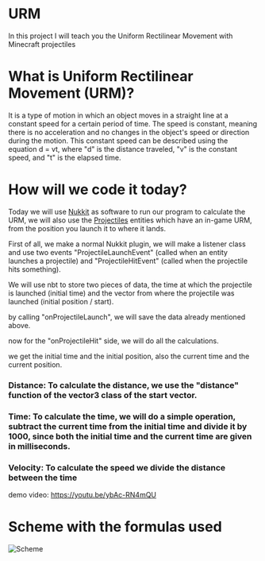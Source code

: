 # URM
In this project I will teach you the Uniform Rectilinear Movement with Minecraft projectiles

# What is Uniform Rectilinear Movement (URM)?

It is a type of motion in which an object moves in a straight line at a constant speed for a certain period of time. The speed is constant, meaning there is no acceleration and no changes in the object's speed or direction during the motion. This constant speed can be described using the equation d = vt, where "d" is the distance traveled, "v" is the constant speed, and "t" is the elapsed time.

# How will we code it today?

Today we will use [Nukkit](https://cloudburstmc.org/articles/) as software to run our program to calculate the URM, we will also use the [Projectiles](https://minecraft-archive.fandom.com/wiki/Category:Projectiles) entities which have an in-game URM, from the position you launch it to where it lands.

First of all, we make a normal Nukkit plugin, we will make a listener class and use two events "ProjectileLaunchEvent" (called when an entity launches a projectile) and "ProjectileHitEvent" (called when the projectile hits something).

We will use nbt to store two pieces of data, the time at which the projectile is launched (initial time) and the vector from where the projectile was launched (initial position / start).

by calling "onProjectileLaunch", we will save the data already mentioned above.

now for the "onProjectileHit" side, we will do all the calculations.

we get the initial time and the initial position, also the current time and the current position.

### Distance: To calculate the distance, we use the "distance" function of the vector3 class of the start vector.

### Time: To calculate the time, we will do a simple operation, subtract the current time from the initial time and divide it by 1000, since both the initial time and the current time are given in milliseconds.

### Velocity: To calculate the speed we divide the distance between the time

demo video: https://youtu.be/ybAc-RN4mQU

# Scheme with the formulas used

![Scheme](https://i.imgur.com/Y3BH5Le.png)
